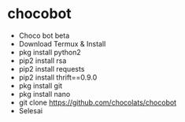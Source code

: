 # chocobot
- Choco bot beta
- Download Termux & Install
- pkg install python2
- pip2 install rsa
- pip2 install requests
- pip2 install thrift==0.9.0
- pkg install git
- pkg install nano
- git clone https://github.com/chocolats/chocobot
- Selesai
